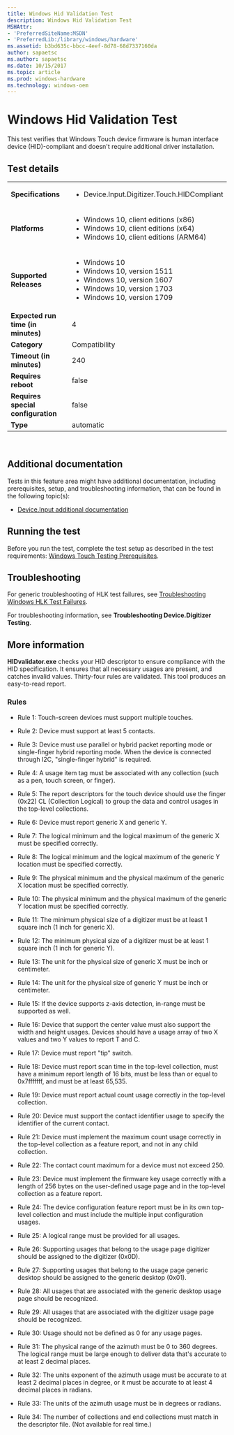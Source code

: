 ```yaml
---
title: Windows Hid Validation Test
description: Windows Hid Validation Test
MSHAttr:
- 'PreferredSiteName:MSDN'
- 'PreferredLib:/library/windows/hardware'
ms.assetid: b3bd635c-bbcc-4eef-8d78-68d7337160da
author: sapaetsc
ms.author: sapaetsc
ms.date: 10/15/2017
ms.topic: article
ms.prod: windows-hardware
ms.technology: windows-oem
---
```


# <span id="p_hlk_test.f976f0ec-d3a3-42bb-b433-96b87097d806"></span>Windows Hid Validation Test


This test verifies that Windows Touch device firmware is human interface device (HID)-compliant and doesn't require additional driver installation.

## Test details
|||
|---|---|
| **Specifications**  | <ul><li>Device.Input.Digitizer.Touch.HIDCompliant</li></ul> |  
| **Platforms**   | <ul><li>Windows 10, client editions (x86)</li><li>Windows 10, client editions (x64)</li><li>Windows 10, client editions (ARM64)</li></ul> |
| **Supported Releases** | <ul><li>Windows 10</li><li>Windows 10, version 1511</li><li>Windows 10, version 1607</li><li>Windows 10, version 1703</li><li>Windows 10, version 1709</li></ul> |
|**Expected run time (in minutes)**| 4 |
|**Category**| Compatibility |
|**Timeout (in minutes)**| 240 |
|**Requires reboot**| false |
|**Requires special configuration**| false |
|**Type**| automatic |

 

## <span id="Additional_documentation"></span><span id="additional_documentation"></span><span id="ADDITIONAL_DOCUMENTATION"></span>Additional documentation


Tests in this feature area might have additional documentation, including prerequisites, setup, and troubleshooting information, that can be found in the following topic(s):

-   [Device.Input additional documentation](device-input-additional-documentation.md)

## <span id="Running_the_test"></span><span id="running_the_test"></span><span id="RUNNING_THE_TEST"></span>Running the test


Before you run the test, complete the test setup as described in the test requirements: [Windows Touch Testing Prerequisites](windows-touch-testing-prerequisites.md).

## <span id="Troubleshooting"></span><span id="troubleshooting"></span><span id="TROUBLESHOOTING"></span>Troubleshooting


For generic troubleshooting of HLK test failures, see [Troubleshooting Windows HLK Test Failures](..\user\troubleshooting-windows-hlk-test-failures.md).

For troubleshooting information, see **Troubleshooting Device.Digitizer Testing**.

## <span id="More_information"></span><span id="more_information"></span><span id="MORE_INFORMATION"></span>More information


**HIDvalidator.exe** checks your HID descriptor to ensure compliance with the HID specification. It ensures that all necessary usages are present, and catches invalid values. Thirty-four rules are validated. This tool produces an easy-to-read report.

### <span id="Rules"></span><span id="rules"></span><span id="RULES"></span>Rules

-   Rule 1: Touch-screen devices must support multiple touches.

-   Rule 2: Device must support at least 5 contacts.

-   Rule 3: Device must use parallel or hybrid packet reporting mode or single-finger hybrid reporting mode. When the device is connected through I2C, "single-finger hybrid" is required.

-   Rule 4: A usage item tag must be associated with any collection (such as a pen, touch screen, or finger).

-   Rule 5: The report descriptors for the touch device should use the finger (0x22) CL (Collection Logical) to group the data and control usages in the top-level collections.

-   Rule 6: Device must report generic X and generic Y.

-   Rule 7: The logical minimum and the logical maximum of the generic X must be specified correctly.

-   Rule 8: The logical minimum and the logical maximum of the generic Y location must be specified correctly.

-   Rule 9: The physical minimum and the physical maximum of the generic X location must be specified correctly.

-   Rule 10: The physical minimum and the physical maximum of the generic Y location must be specified correctly.

-   Rule 11: The minimum physical size of a digitizer must be at least 1 square inch (1 inch for generic X).

-   Rule 12: The minimum physical size of a digitizer must be at least 1 square inch (1 inch for generic Y).

-   Rule 13: The unit for the physical size of generic X must be inch or centimeter.

-   Rule 14: The unit for the physical size of generic Y must be inch or centimeter.

-   Rule 15: If the device supports z-axis detection, in-range must be supported as well.

-   Rule 16: Device that support the center value must also support the width and height usages. Devices should have a usage array of two X values and two Y values to report T and C.

-   Rule 17: Device must report "tip" switch.

-   Rule 18: Device must report scan time in the top-level collection, must have a minimum report length of 16 bits, must be less than or equal to 0x7fffffff, and must be at least 65,535.

-   Rule 19: Device must report actual count usage correctly in the top-level collection.

-   Rule 20: Device must support the contact identifier usage to specify the identifier of the current contact.

-   Rule 21: Device must implement the maximum count usage correctly in the top-level collection as a feature report, and not in any child collection.

-   Rule 22: The contact count maximum for a device must not exceed 250.

-   Rule 23: Device must implement the firmware key usage correctly with a length of 256 bytes on the user-defined usage page and in the top-level collection as a feature report.

-   Rule 24: The device configuration feature report must be in its own top-level collection and must include the multiple input configuration usages.

-   Rule 25: A logical range must be provided for all usages.

-   Rule 26: Supporting usages that belong to the usage page digitizer should be assigned to the digitizer (0x0D).

-   Rule 27: Supporting usages that belong to the usage page generic desktop should be assigned to the generic desktop (0x01).

-   Rule 28: All usages that are associated with the generic desktop usage page should be recognized.

-   Rule 29: All usages that are associated with the digitizer usage page should be recognized.

-   Rule 30: Usage should not be defined as 0 for any usage pages.

-   Rule 31: The physical range of the azimuth must be 0 to 360 degrees. The logical range must be large enough to deliver data that's accurate to at least 2 decimal places.

-   Rule 32: The units exponent of the azimuth usage must be accurate to at least 2 decimal places in degree, or it must be accurate to at least 4 decimal places in radians.

-   Rule 33: The units of the azimuth usage must be in degrees or radians.

-   Rule 34: The number of collections and end collections must match in the descriptor file. (Not available for real time.)

 

 






